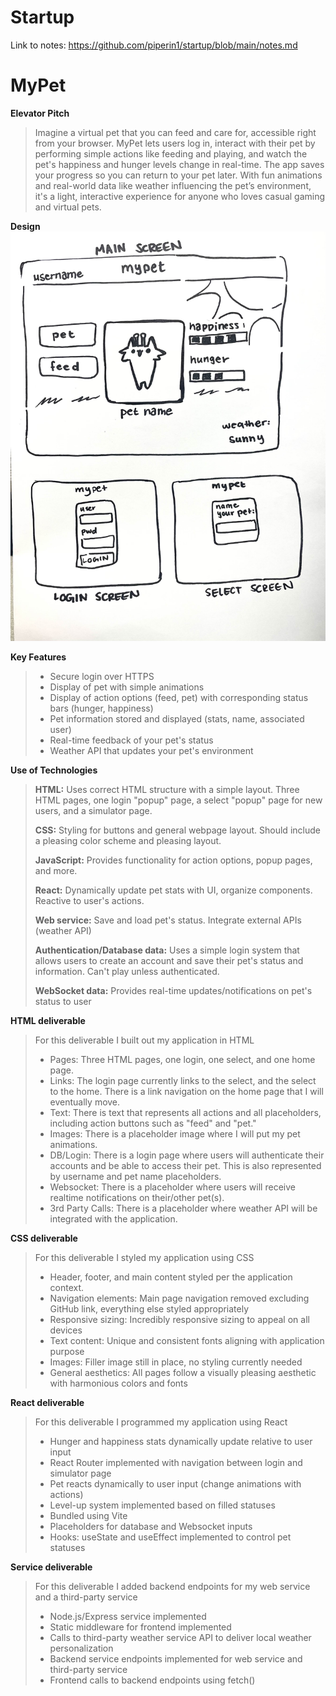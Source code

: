 # Startup
Link to notes: https://github.com/piperin1/startup/blob/main/notes.md
# MyPet
**Elevator Pitch**
> Imagine a virtual pet that you can feed and care for, accessible right from your browser. MyPet lets users log in, interact with their pet by performing simple actions like feeding and playing, and watch the pet's happiness and hunger levels change in real-time. The app saves your progress so you can return to your pet later. With fun animations and real-world data like weather influencing the pet’s environment, it's a light, interactive experience for anyone who loves casual gaming and virtual pets.
>
**Design**
![](https://github.com/piperin1/startup/blob/main/programFiles/src/images/IMG_4865.jpg)

**Key Features**
> - Secure login over HTTPS
> - Display of pet with simple animations
> - Display of action options (feed, pet) with corresponding status bars (hunger, happiness)
> - Pet information stored and displayed (stats, name, associated user)
> - Real-time feedback of your pet's status 
> - Weather API that updates your pet's environment
>
**Use of Technologies**
> **HTML:** Uses correct HTML structure with a simple layout. Three HTML pages, one login "popup" page, a select "popup" page for new users, and a simulator page.
> 
> **CSS:** Styling for buttons and general webpage layout. Should include a pleasing color scheme and pleasing layout.
> 
> **JavaScript:** Provides functionality for action options, popup pages, and more.
> 
> **React:** Dynamically update pet stats with UI, organize components. Reactive to user's actions.
> 
> **Web service:** Save and load pet's status. Integrate external APIs (weather API)
> 
> **Authentication/Database data:** Uses a simple login system that allows users to create an account and save their pet's status and information. Can't play unless authenticated.
> 
> **WebSocket data:** Provides real-time updates/notifications on pet's status to user
>
 **HTML deliverable**
> For this deliverable I built out my application in HTML
> - Pages: Three HTML pages, one login, one select, and one home page.
> - Links: The login page currently links to the select, and the select to the home. There is a link navigation on the home page that I will eventually move.
> - Text: There is text that represents all actions and all placeholders, including action buttons such as "feed" and "pet."
> - Images: There is a placeholder image where I will put my pet animations.
> - DB/Login: There is a login page where users will authenticate their accounts and be able to access their pet. This is also represented by username and pet name placeholders.
> - Websocket: There is a placeholder where users will receive realtime notifications on their/other pet(s).
> - 3rd Party Calls: There is a placeholder where weather API will be integrated with the application.
>
 **CSS deliverable**
> For this deliverable I styled my application using CSS
> - Header, footer, and main content styled per the application context. 
> - Navigation elements: Main page navigation removed excluding GitHub link, everything else styled appropriately 
> - Responsive sizing: Incredibly responsive sizing to appeal on all devices
> - Text content: Unique and consistent fonts aligning with application purpose
> - Images: Filler image still in place, no styling currently needed
> - General aesthetics: All pages follow a visually pleasing aesthetic with harmonious colors and fonts
>
 **React deliverable**
> For this deliverable I programmed my application using React
> - Hunger and happiness stats dynamically update relative to user input 
> - React Router implemented with navigation between login and simulator page
> - Pet reacts dynamically to user input (change animations with actions)
> - Level-up system implemented based on filled statuses
> - Bundled using Vite
> - Placeholders for database and Websocket inputs
> - Hooks: useState and useEffect implemented to control pet statuses
>
 **Service deliverable**
> For this deliverable I added backend endpoints for my web service and a third-party service
> - Node.js/Express service implemented
> - Static middleware for frontend implemented
> - Calls to third-party weather service API to deliver local weather personalization
> - Backend service endpoints implemented for web service and third-party service
> - Frontend calls to backend endpoints using fetch()
